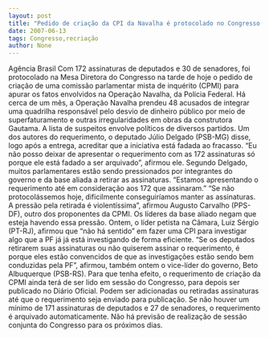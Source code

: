 ```yaml
---
layout: post
title: "Pedido de criação da CPI da Navalha é protocolado no Congresso "
date: 2007-06-13
tags: Congresso,recriação
author: None
---
```

Ag&ecirc;ncia Brasil
Com 172 assinaturas de deputados e 30 de senadores, foi protocolado na Mesa Diretora do Congresso na tarde de hoje o pedido de cria&ccedil;&atilde;o de uma comiss&atilde;o parlamentar mista de inqu&eacute;rito (CPMI) para apurar os fatos envolvidos na Opera&ccedil;&atilde;o Navalha, da Pol&iacute;cia Federal. 
H&aacute; cerca de um m&ecirc;s, a Opera&ccedil;&atilde;o Navalha prendeu 48 acusados de integrar uma quadrilha respons&aacute;vel pelo desvio de dinheiro p&uacute;blico por meio de superfaturamento e outras irregularidades em obras da construtora Gautama. A lista de suspeitos envolve pol&iacute;ticos de diversos partidos.
Um dos autores do requerimento, o deputado J&uacute;lio Delgado (PSB-MG) disse, logo ap&oacute;s a entrega, acreditar que a iniciativa est&aacute; fadada ao fracasso. &ldquo;Eu n&atilde;o posso deixar de apresentar o requerimento com as 172 assinaturas s&oacute; porque ele est&aacute; fadado a ser arquivado&rdquo;, afirmou ele.
Segundo Delgado, muitos parlamentares est&atilde;o sendo pressionados por integrantes do governo e da base aliada a retirar as assinaturas. &ldquo;Estamos apresentando o requerimento at&eacute; em considera&ccedil;&atilde;o aos 172 que assinaram.&rdquo;
&ldquo;Se n&atilde;o protocol&aacute;ssemos hoje, dificilmente conseguir&iacute;amos manter as assinaturas. A press&atilde;o pela retirada &eacute; violent&iacute;ssima&rdquo;, afirmou Augusto Carvalho (PPS-DF), outro dos proponentes da CPMI.
Os l&iacute;deres da base aliado negam que esteja havendo essa press&atilde;o. Ontem, o l&iacute;der petista na C&acirc;mara, Luiz S&eacute;rgio (PT-RJ), afirmou que &ldquo;n&atilde;o h&aacute; sentido&rdquo; em fazer uma CPI para investigar algo que a PF j&aacute; j&aacute; est&aacute; investigando de forma eficiente.
&ldquo;Se os deputados retirarem suas assinaturas ou n&atilde;o quiserem assinar o requerimento, &eacute; porque eles est&atilde;o convencidos de que as investiga&ccedil;&otilde;es est&atilde;o sendo bem conduzidas pela PF&rdquo;, afirmou, tamb&eacute;m ontem o vice-l&iacute;der do governo, Beto Albuquerque (PSB-RS). 
Para que tenha efeito, o requerimento de cria&ccedil;&atilde;o da CPMI ainda ter&aacute; de ser lido em sess&atilde;o do Congresso, para depois ser publicado no Di&aacute;rio Oficial. Podem ser adicionadas ou retiradas assinaturas at&eacute; que o requerimento seja enviado para publica&ccedil;&atilde;o. Se n&atilde;o houver um m&iacute;nimo de 171 assinaturas de deputados e 27 de senadores, o requerimento &eacute; arquivado automaticamente. N&atilde;o h&aacute; previs&atilde;o de realiza&ccedil;&atilde;o de sess&atilde;o conjunta do Congresso para os pr&oacute;ximos dias. 
 